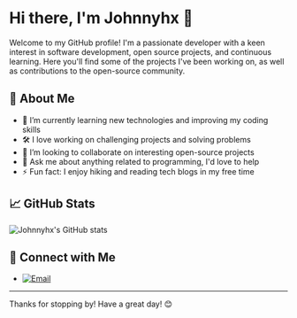 # Hi there, I'm Johnnyhx 👋

Welcome to my GitHub profile! I'm a passionate developer with a keen interest in software development, open source projects, and continuous learning. Here you'll find some of the projects I've been working on, as well as contributions to the open-source community.

## 🚀 About Me

- 🌱 I’m currently learning new technologies and improving my coding skills
- 🛠️ I love working on challenging projects and solving problems
- 👯 I’m looking to collaborate on interesting open-source projects
- 💬 Ask me about anything related to programming, I'd love to help
- ⚡ Fun fact: I enjoy hiking and reading tech blogs in my free time

## 📈 GitHub Stats

![Johnnyhx's GitHub stats](https://github-readme-stats.vercel.app/api?username=Johnnyhx&show_icons=true&theme=radical)

## 🔗 Connect with Me

- [![Email](https://img.shields.io/badge/-Email-D14836?style=flat&logo=gmail&logoColor=white)](mailto:johnnyhx666@gmail.com)

---

Thanks for stopping by! Have a great day! 😊

